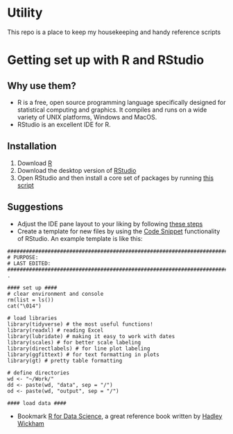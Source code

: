 # Utility
This repo is a place to keep my housekeeping and handy reference scripts

# Getting set up with R and RStudio
## Why use them?
* R is a free, open source programming language specifically designed for statistical computing and graphics. It compiles and runs on a wide variety of UNIX platforms, Windows and MacOS.
* RStudio is an excellent IDE for R.
## Installation
1. Download [R](https://www.r-project.org/)
2. Download the desktop version of [RStudio](https://www.rstudio.com/products/rstudio/download/)
3. Open RStudio and then install a core set of packages by running [this script](https://github.com/janejuenyang/Utility/blob/master/r_update_pckg_reinstall.r)
## Suggestions
* Adjust the IDE pane layout to your liking by following [these steps](https://support.rstudio.com/hc/en-us/articles/200549016-Customizing-RStudio#pane-layout)
* Create a template for new files by using the [Code Snippet](https://support.rstudio.com/hc/en-us/articles/204463668-Code-Snippets?version=1.1.463&mode=desktop) functionality of RStudio. An example template is like this:
```
###############################################################################
# PURPOSE: 
# LAST EDITED: 
############################################################################### . 

#### set up ####
# clear environment and console
rm(list = ls())
cat("\014")

# load libraries
library(tidyverse) # the most useful functions!
library(readxl) # reading Excel
library(lubridate) # making it easy to work with dates
library(scales) # for better scale labeling
library(directlabels) # for line plot labeling
library(ggfittext) # for text formatting in plots
library(gt) # pretty table formatting

# define directories
wd <- "~/Work/"
dd <- paste(wd, "data", sep = "/")
od <- paste(wd, "output", sep = "/")

#### load data ####
```
* Bookmark [R for Data Science](https://r4ds.had.co.nz/), a great reference book written by [Hadley Wickham](https://en.wikipedia.org/wiki/Hadley_Wickham)
